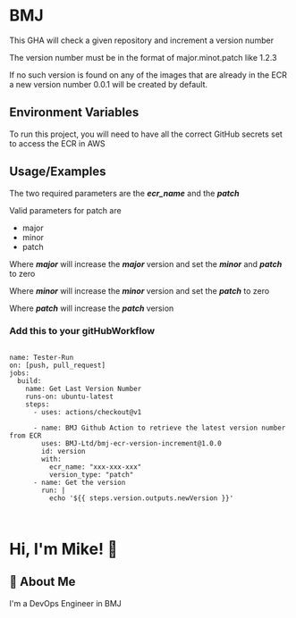 
# BMJ

This GHA will check a given repository and increment a version number

The version number must be in the format of major.minot.patch like 1.2.3

If no such version is found on any of the images that are already in the ECR a new version number 0.0.1 
will be created by default.




## Environment Variables

To run this project, you will need to have all the correct GitHub secrets set to access the ECR in AWS


## Usage/Examples

The two required parameters are the ***ecr_name*** and the ***patch***

Valid parameters for patch are 
* major
* minor
* patch

Where ***major*** will increase the ***major*** version and set the ***minor*** and ***patch*** to zero

Where ***minor*** will increase the ***minor*** version and set the ***patch*** to zero

Where ***patch*** will increase the ***patch*** version

### Add this to your gitHubWorkflow


```

name: Tester-Run
on: [push, pull_request]
jobs:
  build:
    name: Get Last Version Number
    runs-on: ubuntu-latest
    steps:
      - uses: actions/checkout@v1

      - name: BMJ Github Action to retrieve the latest version number from ECR
        uses: BMJ-Ltd/bmj-ecr-version-increment@1.0.0
        id: version
        with:
          ecr_name: "xxx-xxx-xxx"
          version_type: "patch"
      - name: Get the version
        run: |
          echo '${{ steps.version.outputs.newVersion }}'



```


# Hi, I'm Mike! 👋


## 🚀 About Me
I'm a DevOps Engineer in BMJ
